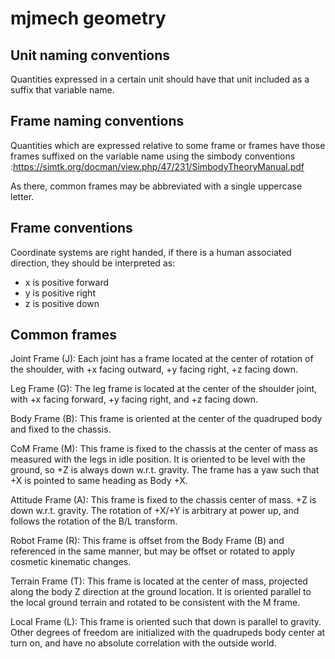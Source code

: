 # mjmech geometry #

## Unit naming conventions ##

Quantities expressed in a certain unit should have that unit included
as a suffix that variable name.

## Frame naming conventions ##

Quantities which are expressed relative to some frame or frames have those frames suffixed on the variable name using the simbody conventions :https://simtk.org/docman/view.php/47/231/SimbodyTheoryManual.pdf

As there, common frames may be abbreviated with a single uppercase
letter.

## Frame conventions ##

Coordinate systems are right handed, if there is a human associated
direction, they should be interpreted as:

* x is positive forward
* y is positive right
* z is positive down

## Common frames ##

Joint Frame (J): Each joint has a frame located at the center of
rotation of the shoulder, with +x facing outward, +y facing right, +z
facing down.

Leg Frame (G): The leg frame is located at the center of the shoulder
joint, with +x facing forward, +y facing right, and +z facing down.

Body Frame (B): This frame is oriented at the center of the quadruped
body and fixed to the chassis.

CoM Frame (M): This frame is fixed to the chassis at the center of
mass as measured with the legs in idle position.  It is oriented to be
level with the ground, so +Z is always down w.r.t. gravity.  The frame
has a yaw such that +X is pointed to same heading as Body +X.

Attitude Frame (A): This frame is fixed to the chassis center of mass.
+Z is down w.r.t. gravity.  The rotation of +X/+Y is arbitrary at
power up, and follows the rotation of the B/L transform.

Robot Frame (R): This frame is offset from the Body Frame (B) and
referenced in the same manner, but may be offset or rotated to apply
cosmetic kinematic changes.

Terrain Frame (T): This frame is located at the center of mass,
projected along the body Z direction at the ground location.  It is
oriented parallel to the local ground terrain and rotated to be
consistent with the M frame.

Local Frame (L): This frame is oriented such that down is parallel to
gravity.  Other degrees of freedom are initialized with the quadrupeds
body center at turn on, and have no absolute correlation with the
outside world.
